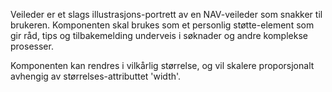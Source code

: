 Veileder er et slags illustrasjons-portrett av en NAV-veileder som snakker til brukeren. Komponenten skal brukes som et personlig støtte-element som gir råd, tips og tilbakemelding underveis i søknader og andre komplekse prosesser.

Komponenten kan rendres i vilkårlig størrelse, og vil skalere proporsjonalt avhengig av størrelses-attributtet 'width'.
